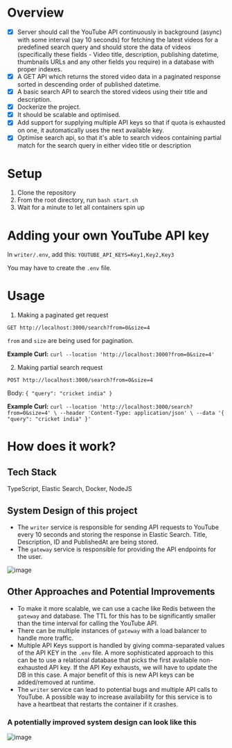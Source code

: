 # Overview

- [x] Server should call the YouTube API continuously in background (async) with some interval (say 10 seconds) for fetching the latest videos for a predefined search query and should store the data of videos (specifically these fields - Video title, description, publishing datetime, thumbnails URLs and any other fields you require) in a database with proper indexes.
- [x] A GET API which returns the stored video data in a paginated response sorted in descending order of published datetime.
- [x] A basic search API to search the stored videos using their title and description.
- [x] Dockerize the project.
- [x] It should be scalable and optimised.
- [x] Add support for supplying multiple API keys so that if quota is exhausted on one, it automatically uses the next available key.
- [x] Optimise search api, so that it's able to search videos containing partial match for the search query in either video title or description

# Setup 
1. Clone the repository
2. From the root directory, run ```bash start.sh```
3. Wait for a minute to let all containers spin up

# Adding your own YouTube API key

In `writer/.env`, add this:
`YOUTUBE_API_KEYS=Key1,Key2,Key3`

You may have to create the `.env` file.


# Usage

1. Making a paginated get request
   
`GET http://localhost:3000/search?from=0&size=4`

```from``` and ```size``` are being used for pagination. 

**Example Curl:** `curl --location 'http://localhost:3000?from=0&size=4'`

2. Making partial search request
   
`POST http://localhost:3000/search?from=0&size=4`

Body: `{
    "query": "cricket india"
}`

**Example Curl:** `curl --location 'http://localhost:3000/search?from=0&size=4' \
--header 'Content-Type: application/json' \
--data '{
    "query": "cricket india"
}'`

# How does it work?

## Tech Stack
TypeScript, Elastic Search, Docker, NodeJS

## System Design of this project
- The `writer` service is responsible for sending API requests to YouTube every 10 seconds and storing the response in Elastic Search. Title, Description, ID and PublishedAt are being stored.
- The `gateway` service is responsible for providing the API endpoints for the user.

![image](https://github.com/Just-A-Pixel/Fampay-assignment/assets/58350132/dbe9585f-a994-4ddc-8ac2-3a063fbfd470)

## Other Approaches and Potential Improvements

- To make it more scalable, we can use a cache like Redis between the `gateway` and database. The TTL for this has to be significantly smaller than the time interval for calling the YouTube API.
- There can be multiple instances of `gateway` with a load balancer to handle more traffic.
- Multiple API Keys support is handled by giving comma-separated values of the API KEY in the `.env` file. A more sophisticated approach to this can be to use a relational database that picks the first available non-exhausted API key. If the API Key exhausts, we will have to update the DB in this case. A major benefit of this is new API keys can be added/removed at runtime.
- The `writer` service can lead to potential bugs and multiple API calls to YouTube. A possible way to increase availability for this service is to have a heartbeat that restarts the container if it crashes.

### A potentially improved system design can look like this
![image](https://github.com/Just-A-Pixel/Fampay-assignment/assets/58350132/c7169849-5739-4d5f-a59a-724f24fdab84)

